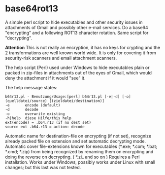# base64rot13
A simple perl script to hide executables and other security issues in attachments of Gmail and possibly other e-mail services. Do a base64 "encrypting" and a following ROT13 character rotation. Same script for "decrypting".

**Attention**
This is not really an encryption, it has no keys for crypting and the 2 transformations are well known world wide. It is only for covering it from security-risk scanners and email attachment scanners.

The help script (Perl) used under Windows to hide executables plain or packed in zip-files in attachments out of the eyes of Gmail, which would deny the attachment if it would "see" it.

The help message states:
```
b64r13.pl - Benutzung/Usage:[perl] b64r13.pl [-e|-d] [-o] (quelldatei/source) [(zieldatei/destination)]
-e       encode (default)
-d       decode
-o       overwrite existing
-h|help  diese Hilfe/this help
ext(encode) = .b64.r13 (if no dest set)
source ext .b64.r13 = action: decode
```
Automatic name for destination-file on encrypting (if not set), recognize already packed file on extension and set automatic decrypting mode. Automatic cover file-extensions known for executables (*.exe; *.com; *.bat; *.cmd; *.zip) from being recognized by renaming them on encrypting and doing the reverse on decrypting. ( *.zi_ and so on )
Requires a Perl installation. Works under Windows, possibly works under Linux with small changes; but this last was not tested.
